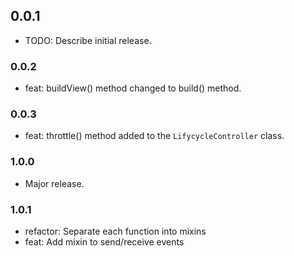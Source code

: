 ## 0.0.1

* TODO: Describe initial release.

### 0.0.2

* feat: buildView() method changed to build() method.

### 0.0.3

* feat: throttle() method added to the `LifycycleController` class.

### 1.0.0

* Major release.

### 1.0.1

* refactor: Separate each function into mixins
* feat: Add mixin to send/receive events
